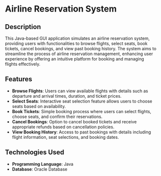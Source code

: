 # Airline Reservation System

## Description

This Java-based GUI application simulates an airline reservation system, providing users with functionalities to browse flights, select seats, book tickets, cancel bookings, and view past booking history. The system aims to streamline the process of airline reservation management, enhancing user experience by offering an intuitive platform for booking and managing flights effectively.

## Features

- **Browse Flights**: Users can view available flights with details such as departure and arrival times, duration, and ticket prices.
- **Select Seats**: Interactive seat selection feature allows users to choose seats based on availability.
- **Book Tickets**: Simple booking process where users can select flights, choose seats, and confirm their reservations.
- **Cancel Bookings**: Option to cancel booked tickets and receive appropriate refunds based on cancellation policies.
- **View Booking History**: Access to past bookings with details including flight information, seat selections, and booking dates.

## Technologies Used

- **Programming Language**: Java
- **Database**: Oracle Database